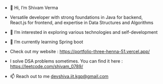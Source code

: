 - 👋 Hi, I’m Shivam Verma
- Versatile developer with strong foundations in Java for backend, React.js for frontend, and expertise in Data Structures and Algorithms
- 👀 I’m interested in exploring various technologies and self-development 
- 🌱 I’m currently learning Spring boot
- Check out my website : https://portfolio-three-henna-51.vercel.app/
- I solve DSA problems sometimes. You can find it here : https://leetcode.com/shivam_0789/

- 📫 Reach out to me devshiva.iit.kgp@gmail.com

<!---
Shiva0072/Shiva0072 is a ✨ special ✨ repository because its `README.md` (this file) appears on your GitHub profile.
You can click the Preview link to take a look at your changes.
--->
